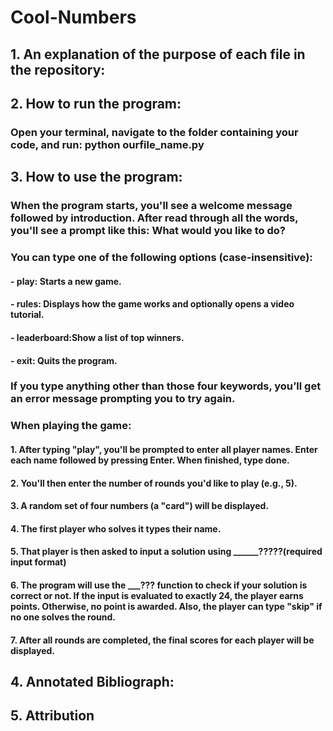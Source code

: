 ﻿# Cool-Numbers

## 1. An explanation of the purpose of each file in the repository:

## 2. How to run the program: 
### Open your terminal, navigate to the folder containing your code, and run: python ourfile_name.py

## 3. How to use the program: 
### When the program starts, you'll see a welcome message followed by introduction. After read through all the words, you'll see a prompt like this: What would you like to do?

### You can type one of the following options (case-insensitive):
#### - play: Starts a new game.

#### - rules: Displays how the game works and optionally opens a video tutorial.

#### - leaderboard:Show a list of top winners.

#### - exit: Quits the program.

### If you type anything other than those four keywords, you’ll get an error message prompting you to try again.

### When playing the game: 
#### 1. After typing "play", you'll be prompted to enter all player names. Enter each name followed by pressing Enter. When finished, type done.
#### 2. You'll then enter the number of rounds you'd like to play (e.g., 5).
#### 3. A random set of four numbers (a "card") will be displayed. 
#### 4. The first player who solves it types their name.
#### 5. That player is then asked to input a solution using ______?????(required input format)
#### 6. The program will use the ___??? function to check if your solution is correct or not. If the input is evaluated to exactly 24, the player earns points. Otherwise, no point is awarded. Also, the player can type "skip" if no one solves the round. 
#### 7. After all rounds are completed, the final scores for each player will be displayed.

## 4. Annotated Bibliograph:

## 5. Attribution